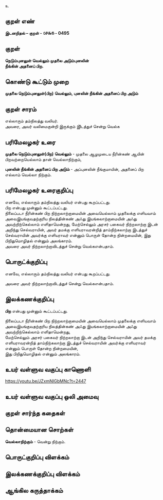உ

## குறள் எண் 

**இடனறிதல்  – குறள் - ௦௪௯௫ - 0495**  

## குறள் 

**நெடும்புனலுள் வெல்லும் முதலை அடும்புனலின்  
நீங்கின் அதனைப் பிற.**

## கொண்டு கூட்டும் முறை

**முதலை நெடும்புனலுள்(பிற) வெல்லும், புனலின் நீங்கின் அதனைப் பிற அடும்**

## குறள் சாரம் 

எல்லாரும் தம்நிலத்து வலியர்.  
அவரை, அவர் வலிமைகுன்றி இருக்கும் இிடத்துச் சென்று வெல்க

## பரிமேலழகர் உரை

**முதலை நெடும்புனலுள்(பிற) வெல்லும்** - முதலை ஆழமுடைய நீரின்கண் ஆயின் பிறவற்றையெல்லாம் தான் வெல்லாநிற்கும்,  

**புனலின் நீங்கின் அதனைப் பிற அடும்** - அப்புனலின் நீங்குமாயின், அதனைப் பிற எல்லாம் வெல்லா நிற்கும்.  

## பரிமேலழகர் உரைகுறிப்பு   

எனவே, எல்லாரும் தம்நிலத்து வலியர் என்பது கூறப்பட்டது.   
பிற என்பது முன்னும் கூட்டப்பட்டது.  
நிலைப்படா நீரின்கண் பிற நிற்றலாற்றாமையின் அவையெல்லாம் முதலைக்கு எளியவாம் அவைஇயங்குவதற்குரிய நிலத்தின்கண் அஃது இயங்கலாற்றாமையின் அஃது அவற்றிற்கெல்லாம் எளிதாமென்றது, மேற்செல்லும் அரசர் பகைவர் நிற்றலாற்றா இடன் அறிந்து செல்வராயின், அவர் தமக்கு எளியராவரன்றித் தாம்நிற்கலாற்றா இடத்துச் செல்வராயின் அவர்க்கு எளியராவர் என்னும் பொருள் தோன்ற நின்றமையின், இது பிறிதுமொழிதல் என்னும் அலங்காரம்.  
அவரை அவர் நிற்றலாற்றாவிடத்துச் சென்று வெல்கஎன்பதாம்.  

## பொருட்க்குறிப்பு 

எனவே, எல்லாரும் தம்நிலத்து வலியர் என்பது கூறப்பட்டது.   

அவரை அவர் நிற்றலாற்றாவிடத்துச் சென்று வெல்கஎன்பதாம்.  

## இலக்கணக்குறிப்பு  

**பிற** என்பது முன்னும் கூட்டப்பட்டது.   

நிலைப்படா நீரின்கண் பிற நிற்றலாற்றாமையின் அவையெல்லாம் முதலைக்கு எளியவாம் அவைஇயங்குவதற்குரிய நிலத்தின்கண் அஃது இயங்கலாற்றாமையின் அஃது அவற்றிற்கெல்லாம் எளிதாமென்றது,  
மேற்செல்லும் அரசர் பகைவர் நிற்றலாற்றா இடன் அறிந்து செல்வராயின் அவர் தமக்கு எளியராவரன்றித் தாம்நிற்கலாற்றா இடத்துச் செல்வராயின் அவர்க்கு எளியராவர் என்னும் பொருள் தோன்ற நின்றமையின்,  
இது பிறிதுமொழிதல் என்னும் அலங்காரம்.    

## உயர் வள்ளுவ வகுப்பு காணொளி

https://youtu.be/JZxmNIGbMNc?t=2447

## உயர் வள்ளுவ வகுப்பு ஒலி அமைவு 

 
## குறள் சார்ந்த கதைகள் 


## தொன்மையான சொற்கள்

**வெல்லாநிற்கும்** - வென்று நிற்கும்.  

## பொருட்குறிப்பு விளக்கம்


## இலக்கணக்குறிப்பு விளக்கம்


## ஆங்கில கருத்தாக்கம் 


